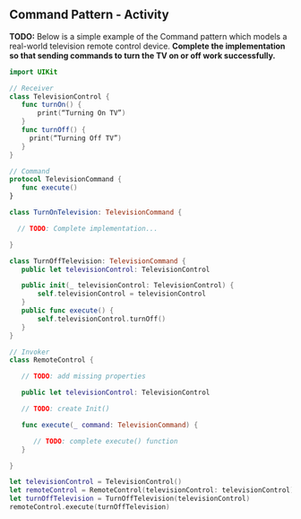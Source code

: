 ## Command Pattern - Activity

**TODO:** Below is a simple example of the Command pattern which models a real-world television remote control device. **Complete the implementation so that sending commands to turn the TV on or off work successfully.**

```swift
import UIKit

// Receiver
class TelevisionControl {
   func turnOn() {
       print(“Turning On TV”)
   }
   func turnOff() {
     print(“Turning Off TV”)
   }
}

// Command
protocol TelevisionCommand {
   func execute()
}

class TurnOnTelevision: TelevisionCommand {

  // TODO: Complete implementation...

}

class TurnOffTelevision: TelevisionCommand {
   public let televisionControl: TelevisionControl

   public init(_ televisionControl: TelevisionControl) {
       self.televisionControl = televisionControl
   }
   public func execute() {
       self.televisionControl.turnOff()
   }
}

// Invoker
class RemoteControl {

   // TODO: add missing properties

   public let televisionControl: TelevisionControl

   // TODO: create Init()

   func execute(_ command: TelevisionCommand) {

      // TODO: complete execute() function
   }

}

let televisionControl = TelevisionControl()
let remoteControl = RemoteControl(televisionControl: televisionControl)
let turnOffTelevision = TurnOffTelevision(televisionControl)
remoteControl.execute(turnOffTelevision)
```

<!-- Completed classes for Activity II:
// Invoker
class RemoteControl {

   // Complete Invoker implementation...

   public let televisionControl: TelevisionControl

   public init (televisionControl: TelevisionControl) {
    self.televisionControl = televisionControl
   }

   func execute(_ command: TelevisionCommand) {
       command.execute()
   }

}

class TurnOnTelevision: TelevisionCommand {
   public let televisionControl: TelevisionControl

   public init(_ televisionControl: TelevisionControl) {
       self.televisionControl = televisionControl
   }
   func execute() {
       self.televisionControl.turnOn()
   }
}
 -->
